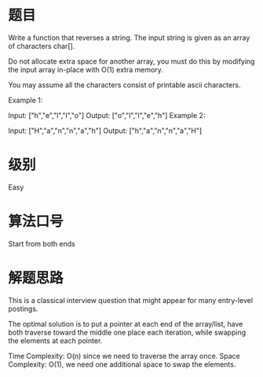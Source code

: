 # 题目
Write a function that reverses a string. The input string is given as an array of characters char[].

Do not allocate extra space for another array, you must do this by modifying the input array in-place with O(1) extra memory.

You may assume all the characters consist of printable ascii characters.

 

Example 1:

Input: ["h","e","l","l","o"]
Output: ["o","l","l","e","h"]
Example 2:

Input: ["H","a","n","n","a","h"]
Output: ["h","a","n","n","a","H"]

# 级别 
Easy

# 算法口号
Start from both ends

# 解题思路
This is a classical interview question that might appear for many entry-level postings.  

The optimal solution is to put a pointer at each end of the array/list, have both traverse toward the middle one place each iteration, while swapping the elements at each pointer.  

Time Complexity: O(n) since we need to traverse the array once.
Space Complexity: O(1), we need one additional space to swap the elements.